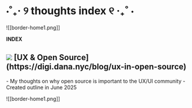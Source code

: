 # ⋅˚₊‧ ୨ thoughts index ୧ ‧₊˚ ⋅

![[border-home1.png]]

**INDEX**

<h2 class="!mt-2 !mb-1 font-semibold flex items-center space-x-2 !h-auto">
	<img src="/_r/-/images/writing.png"/>
	 [UX & Open Source](https://digi.dana.nyc/blog/ux-in-open-source)
</h2>
- My thoughts on why open source is important to the UX/UI community
- Created outline in June 2025


![[border-home1.png]]